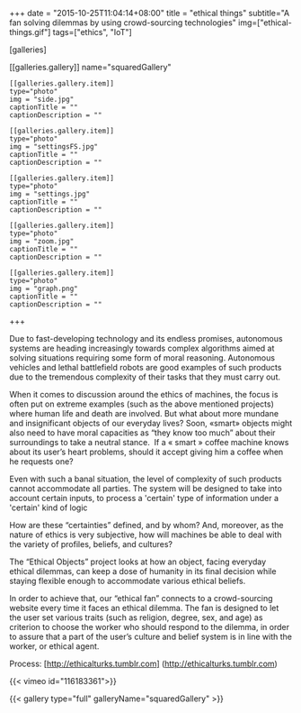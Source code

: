 +++
date = "2015-10-25T11:04:14+08:00"
title = "ethical things"
subtitle="A fan solving dilemmas by using crowd-sourcing technologies"
img=["ethical-things.gif"]
tags=["ethics", "IoT"]

  [galleries]

  [[galleries.gallery]]
    name="squaredGallery"

    [[galleries.gallery.item]]
    type="photo"
    img = "side.jpg"
    captionTitle = ""
    captionDescription = ""

    [[galleries.gallery.item]]
    type="photo"
    img = "settingsFS.jpg"
    captionTitle = ""
    captionDescription = ""

    [[galleries.gallery.item]]
    type="photo"
    img = "settings.jpg"
    captionTitle = ""
    captionDescription = ""

    [[galleries.gallery.item]]
    type="photo"
    img = "zoom.jpg"
    captionTitle = ""
    captionDescription = ""

    [[galleries.gallery.item]]
    type="photo"
    img = "graph.png"
    captionTitle = ""
    captionDescription = ""
+++

Due to fast-developing technology and its endless promises, autonomous systems are heading increasingly towards complex algorithms aimed at solving situations requiring some form of moral reasoning. Autonomous vehicles and lethal battlefield robots are good examples of such products due to the tremendous complexity of their tasks that they must carry out.

When it comes to discussion around the ethics of machines, the focus is often put on extreme examples (such as the above mentioned projects) where human life and death are involved. But what about more mundane and insignificant objects of our everyday lives? Soon, «smart» objects might also need to have moral capacities as “they know too much” about their surroundings to take a neutral stance.  If a « smart » coffee machine knows about its user’s heart problems, should it accept giving him a coffee when he requests one?

Even with such a banal situation, the level of complexity of such products cannot accommodate all parties. The system will be designed to take into account certain inputs, to process a 'certain' type of information under a 'certain' kind of logic

How are these “certainties” defined, and by whom? And, moreover, as the nature of ethics is very subjective, how will machines be able to deal with the variety of profiles, beliefs, and cultures?

The “Ethical Objects” project looks at how an object, facing everyday ethical dilemmas, can keep a dose of humanity in its final decision while staying flexible enough to accommodate various ethical beliefs.

In order to achieve that, our “ethical fan” connects to a crowd-sourcing website every time it faces an ethical dilemma. The fan is designed to let the user set various traits (such as religion, degree, sex, and age) as criterion to choose the worker who should respond to the dilemma, in order to assure that a part of the user’s culture and belief system is in line with the worker, or ethical agent.

Process: [http://ethicalturks.tumblr.com] (http://ethicalturks.tumblr.com)

{{< vimeo id="116183361">}}

{{< gallery type="full" galleryName="squaredGallery" >}}
